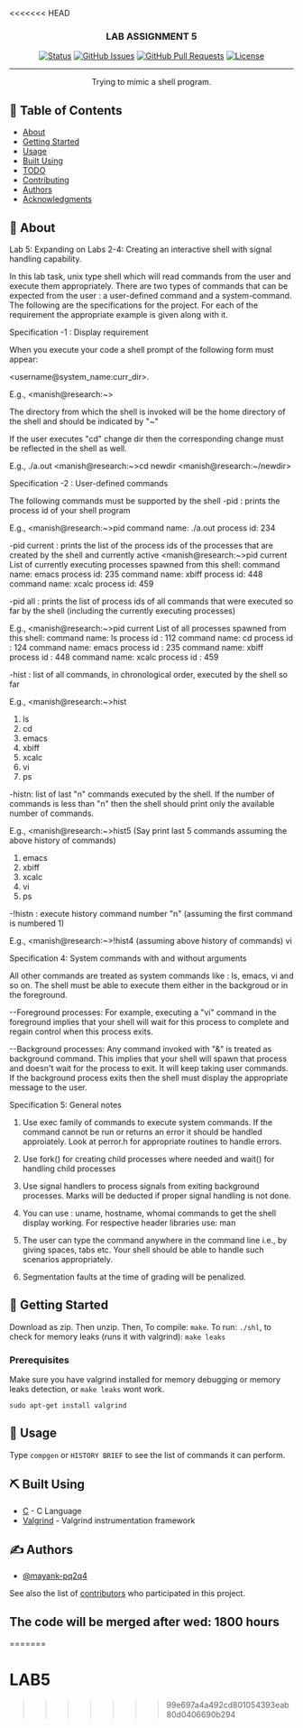 <<<<<<< HEAD
<h3 align="center">LAB ASSIGNMENT 5</h3>

<div align="center">

[![Status](https://img.shields.io/badge/status-active-success.svg)]()
[![GitHub Issues](https://img.shields.io/github/issues/mayank-pq2q4/LAB4.svg)](https://github.com/mayank-pq2q4/LAB4/issues)
[![GitHub Pull Requests](https://img.shields.io/github/issues-pr/mayank-pq2q4/LAB4.svg)](https://github.com/mayank-pq2q4/LAB4/pulls)
[![License](https://img.shields.io/badge/license-MIT-blue.svg)](/LICENSE)

</div>

---

<p align="center"> Trying to mimic a shell program.
    <br> 
</p>

## 📝 Table of Contents

- [About](#about)
- [Getting Started](#getting_started)
- [Usage](#usage)
- [Built Using](#built_using)
- [TODO](../TODO.md)
- [Contributing](../CONTRIBUTING.md)
- [Authors](#authors)
- [Acknowledgments](#acknowledgement)

## 🧐 About <a name = "about"></a>

Lab 5:  Expanding on Labs 2-4: Creating an interactive shell with signal handling capability.

In this lab task, unix type shell which will read commands from the user and execute them appropriately. There are two types of commands that can be expected from the user : a user-defined command and a system-command. The following are the specifications for the project. For each of the requirement the appropriate example is given along with it.

Specification -1 : Display requirement

When you execute your code a shell prompt of the following form must appear:

<username@system_name:curr_dir>.

E.g., <manish@research:~>

The directory from which the shell is invoked will be the home directory of the shell and should be indicated by "~"

If the user executes "cd" change dir then the corresponding change must be reflected in the shell as well.

E.g., ./a.out
<manish@research:~>cd newdir
<manish@research:~/newdir>

Specification -2 :  User-defined commands

The following commands must be supported by the shell
-pid : prints the process id of your shell program

E.g., 
<manish@research:~>pid
command name: ./a.out  process id: 234

-pid current : prints the list of the process ids of the processes that are created by the shell and currently active
<manish@research:~>pid current
List of currently executing processes spawned from this shell:
command name: emacs   process id: 235
command name: xbiff   process id: 448
command name: xcalc   process id: 459

-pid all : prints the list of process ids of all commands that were executed so far by the shell (including the currently executing processes)

E.g.,
<manish@research:~>pid current
List of all processes spawned from this shell:
command name: ls      process id : 112
command name: cd      process id : 124
command name: emacs   process id : 235
command name: xbiff   process id : 448
command name: xcalc   process id : 459


-hist : list of all commands, in chronological order, executed by the shell so far

E.g., 
<manish@research:~>hist
1. ls
2. cd
3. emacs
4. xbiff
5. xcalc
6. vi
7. ps

-histn: list of last "n" commands executed by the shell. If the number of commands is less than "n" then the shell should print only the available number of commands. 

E.g.,
<manish@research:~>hist5 (Say print last 5 commands assuming the above history of commands)

1. emacs
2. xbiff
3. xcalc
4. vi
5. ps


-!histn : execute history command number "n" (assuming the first command is numbered 1)

E.g.,
<manish@research:~>!hist4 (assuming above history of commands)
vi

Specification 4: System commands with and without arguments

All other commands are treated as system commands like : ls, emacs, vi and so on. The shell must be able to execute them either in the backgroud or in the foreground.

--Foreground processes: For example, executing a "vi" command in the foreground implies that your shell will wait for this process to complete and regain control when this process exits.

--Background processes: Any command invoked with "&" is treated as background command. This implies that your shell will spawn that process and doesn't wait for the process to exit. It will keep taking user commands. If the background process  exits then the shell must display the appropriate message to the user.

Specification 5:  General notes

1. Use exec family of commands to execute system commands. If the command cannot be run or returns an error it should be handled approiately. Look at perror.h for appropriate routines to handle errors.

2. Use fork() for creating child processes where needed and wait() for handling child processes

3. Use signal handlers to process signals from exiting background processes. Marks will be deducted if proper signal handling is not done.

4. You can use : uname, hostname, whomai commands to get the shell display working.  For respective header libraries use: man <cmd>

5. The user can type the command anywhere in the command line i.e., by giving spaces, tabs etc. Your shell should be able to handle such scenarios appropriately. 

6. Segmentation faults at the time of grading will be penalized.


## 🏁 Getting Started <a name = "getting_started"></a>

Download as zip. Then unzip. Then,
To compile: `make`. To run: `./shl`, to check for memory leaks (runs it with valgrind): `make leaks`


### Prerequisites

Make sure you have valgrind installed for memory debugging or memory leaks detection, or `make leaks` wont work.

```
sudo apt-get install valgrind
```


## 🎈 Usage <a name="usage"></a>

Type `compgen` or `HISTORY BRIEF` to see the list of commands it can perform.

## ⛏️ Built Using <a name = "built_using"></a>

- [C](http://www.open-std.org/jtc1/sc22/wg14/) - C Language
- [Valgrind](https://valgrind.org/) - Valgrind instrumentation framework

## ✍️ Authors <a name = "authors"></a>

- [@mayank-pq2q4](https://github.com/mayank-pq2q4)

See also the list of [contributors](https://github.com/mayank-pq2q4/LAB4/graphs/contributors) who participated in this project.
## The code will be merged after wed: 1800 hours
=======
# LAB5
>>>>>>> 99e697a4a492cd801054393eab80d0406690b294
